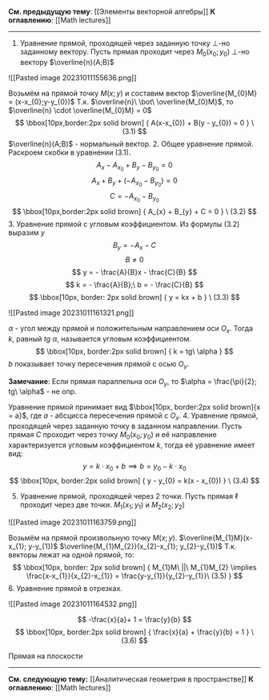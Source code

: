 **См. предыдущую тему**: [[Элементы векторной алгебры]]
**К оглавлению**: [[Math lectures]]

---
1. Уравнение прямой, проходящей через заданную точку $\bot$-но заданному вектору. Пусть прямая проходит через $M_{0}(x_{0};y_{0})\ \bot$-но вектору $\overline{n}(A;B)$

![[Pasted image 20231011155636.png]]

Возьмём на прямой точку $M(x;y)$ и составим вектор $\overline{M_{0}M} = (x-x_{0};y-y_{0})$
Т.к.  $\overline{n}\ \bot\ \overline{M_{0}M}$, то $\overline{n} \cdot \overline{M_{0}M} = 0$
$$ \bbox[10px,border:2px solid brown] 
{
A(x-x_{0}) + B(y - y_{0}) = 0
}
\ (3.1)
$$
$\overline{n}(A;B)$ - нормальный вектор.
2. Общее уравнение прямой. Раскроем скобки в уравнении (3.1).
$$
A_{x} - A_{x_{0}} + B_{y} - B_{y_{0}} = 0
$$
$$
A_{x}+ B_{y} + (-A_{x_{0}} - B_{y_{0}}) = 0
$$
$$
C = -A_{x_{0}} - B_{y_{0}}
$$
$$ \bbox[10px,border:2px solid brown]
{
A_{x} + B_{y} + C = 0
}
\ (3.2)
$$
3. Уравнение прямой с угловым коэффициентом. Из формулы (3.2) выразим $y$
$$
B_{y} = -A_{x} - C
$$
$$
B \neq 0
$$
$$
y = - \frac{A}{B}x - \frac{C}{B}
$$
$$
k = - \frac{A}{B};\ b = - \frac{C}{B}
$$
$$ \bbox[10px, border: 2px solid brown]
{
y = kx + b
}
\ (3.3)
$$

![[Pasted image 20231011161321.png]]

$\alpha$ - угол между прямой и положительным направлением оси $O_{x}$.
Тогда $k$, равный $tg\ \alpha$, называется угловым коэффициентом.
$$ \bbox[10px, border:2px solid brown]
{
k = tg\ \alpha
}
$$
$b$ показывает точку пересечения прямой с осью $O_{y}$.

**Замечание**: Если прямая параллельна оси $O_{y}$, то $\alpha = \frac{\pi}{2}; tg\ \alpha$ - не опр.

Уравнение прямой принимает вид $\bbox[10px, border:2px solid brown]{x = a}$, где $a$ - абсцисса пересечения прямой с $O_{x}$.
4. Уравнение прямой, проходящей через заданную точку в заданном направлении. Пусть прямая $C$ проходит через точку $M_{0}(x_{0};y_{0})$ и её направление характеризуется угловым коэффициентом $k$, тогда её уравнение имеет вид:
$$
y = k \cdot x_{0} + b \implies b=y_{0}-k \cdot x_{0}
$$
$$ \bbox[10px, border:2px solid brown]
{
y - y_{0} = k(x - x_{0})
}
\ (3.4)
$$

5. Уравнение прямой, проходящей через 2 точки. Пусть прямая $\ell$ проходит через две точки. $M_{1}(x_{1};y_{1})$ и $M_{2}(x_{2};y_{2})$

![[Pasted image 20231011163759.png]]

Возьмём на прямой произвольную точку $M(x;y)$.
$\overline{M_{1}M}(x-x_{1}; y-y_{1})$
$\overline{M_{1}M_{2}}(x_{2}-x_{1}; y_{2}-y_{1})$
Т.к. векторы лежат на одной прямой, то: $$ \bbox[10px, border: 2px solid brown]
{
M_{1}M\ ||\ M_{1}M_{2} \implies \frac{x-x_{1}}{x_{2}-x_{1}} = \frac{y-y_{1}}{y_{2}-y_{1}}\ (3.5)
}
$$
6. Уравнение прямой в отрезках.

![[Pasted image 20231011164532.png]]

$$
-\frac{x}{a}+ 1 = \frac{y}{b}
$$
$$ \bbox[10px, border:2px solid brown]
{
\frac{x}{a} + \frac{y}{b} = 1
}
\ (3.6)
$$

Прямая на плоскости

---
**См. следующую тему:** [[Аналитическая геометрия в пространстве]]
**К оглавлению**: [[Math lectures]]